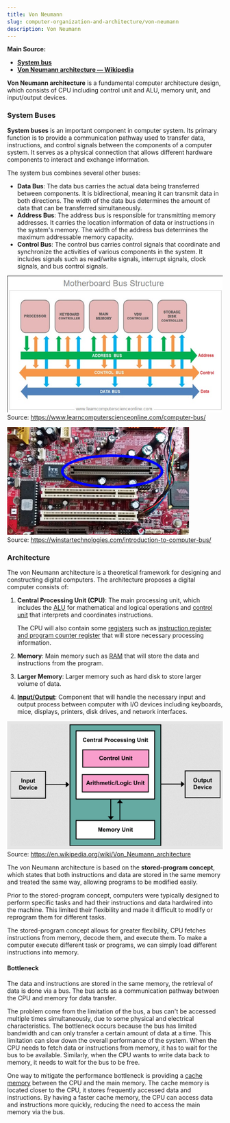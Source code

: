 ```yaml
---
title: Von Neumann
slug: computer-organization-and-architecture/von-neumann
description: Von Neumann
---
```


**Main Source:**

- **[System bus](https://en.wikipedia.org/wiki/System_bus)**
- **[Von Neumann architecture — Wikipedia](https://en.wikipedia.org/wiki/Von_Neumann_architecture)**

**Von Neumann architecture** is a fundamental computer architecture design, which consists of CPU including control unit and ALU, memory unit, and input/output devices.

### System Buses

**System buses** is an important component in computer system. Its primary function is to provide a communication pathway used to transfer data, instructions, and control signals between the components of a computer system. It serves as a physical connection that allows different hardware components to interact and exchange information.

The system bus combines several other buses:

- **Data Bus**: The data bus carries the actual data being transferred between components. It is bidirectional, meaning it can transmit data in both directions. The width of the data bus determines the amount of data that can be transferred simultaneously.
- **Address Bus**: The address bus is responsible for transmitting memory addresses. It carries the location information of data or instructions in the system's memory. The width of the address bus determines the maximum addressable memory capacity.
- **Control Bus**: The control bus carries control signals that coordinate and synchronize the activities of various components in the system. It includes signals such as read/write signals, interrupt signals, clock signals, and bus control signals.

![System Bus](./system-bus.png)  
Source: https://www.learncomputerscienceonline.com/computer-bus/

![System Bus in hardware](./system-bus-img.png)  
Source: https://winstartechnologies.com/introduction-to-computer-bus/

### Architecture

The von Neumann architecture is a theoretical framework for designing and constructing digital computers. The architecture proposes a digital computer consists of:

1. **Central Processing Unit (CPU)**: The main processing unit, which includes the [ALU](/computer-organization-and-architecture/alu) for mathematical and logical operations and [control unit](/computer-organization-and-architecture/control-unit) that interprets and coordinates instructions.

   The CPU will also contain some [registers](/computer-organization-and-architecture/registers-and-ram#registers) such as [instruction register and program counter register](/computer-organization-and-architecture/registers-and-ram#type-of-registers) that will store necessary processing information.

2. **Memory**: Main memory such as [RAM](/computer-organization-and-architecture/registers-and-ram#ram) that will store the data and instructions from the program.
3. **Larger Memory**: Larger memory such as hard disk to store larger volume of data.
4. **[Input/Output](/computer-organization-and-architecture/input-output)**: Component that will handle the necessary input and output process between computer with I/O devices including keyboards, mice, displays, printers, disk drives, and network interfaces.

![Von Neumann architecture diagram](./von-neumann-architecture.png)  
Source: https://en.wikipedia.org/wiki/Von_Neumann_architecture

The von Neumann architecture is based on the **stored-program concept**, which states that both instructions and data are stored in the same memory and treated the same way, allowing programs to be modified easily.

Prior to the stored-program concept, computers were typically designed to perform specific tasks and had their instructions and data hardwired into the machine. This limited their flexibility and made it difficult to modify or reprogram them for different tasks.

The stored-program concept allows for greater flexibility, CPU fetches instructions from memory, decode them, and execute them. To make a computer execute different task or programs, we can simply load different instructions into memory.

#### Bottleneck

The data and instructions are stored in the same memory, the retrieval of data is done via a bus. The bus acts as a communication pathway between the CPU and memory for data transfer.

The problem come from the limitation of the bus, a bus can't be accessed multiple times simultaneously, due to some physical and electrical characteristics. The bottleneck occurs because the bus has limited bandwidth and can only transfer a certain amount of data at a time. This limitation can slow down the overall performance of the system. When the CPU needs to fetch data or instructions from memory, it has to wait for the bus to be available. Similarly, when the CPU wants to write data back to memory, it needs to wait for the bus to be free.

One way to mitigate the performance bottleneck is providing a [cache memory](/computer-organization-and-architecture/cpu-design#cache--memory) between the CPU and the main memory. The cache memory is located closer to the CPU, it stores frequently accessed data and instructions. By having a faster cache memory, the CPU can access data and instructions more quickly, reducing the need to access the main memory via the bus.
